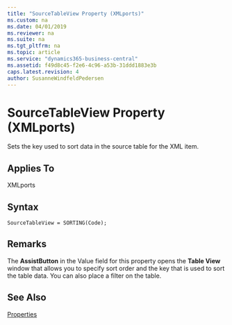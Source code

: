 ```yaml
---
title: "SourceTableView Property (XMLports)"
ms.custom: na
ms.date: 04/01/2019
ms.reviewer: na
ms.suite: na
ms.tgt_pltfrm: na
ms.topic: article
ms.service: "dynamics365-business-central"
ms.assetid: f49d8c45-f2e6-4c96-a53b-31ddd1883e3b
caps.latest.revision: 4
author: SusanneWindfeldPedersen
---
```


 

# SourceTableView Property (XMLports)
Sets the key used to sort data in the source table for the XML item.  
  
## Applies To  
 XMLports  

## Syntax
```
SourceTableView = SORTING(Code);
```
 
## Remarks  
 The **AssistButton** in the Value field for this property opens the **Table View** window that allows you to specify sort order and the key that is used to sort the table data. You can also place a filter on the table.  
  
## See Also  
 [Properties](devenv-properties.md)